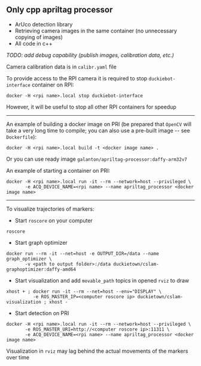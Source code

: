 ## Only cpp apriltag processor

* ArUco detection library 
* Retrieving camera images in the same container (no unnecessary copying of images)
* All code in c++

*TODO: add debug capability (publish images, calibration data, etc.)*

Camera calibration data is in `calibr.yaml` file

To provide access to the RPI camera it is required to stop `duckiebot-interface` container on RPI:
```shell script
docker -H <rpi name>.local stop duckiebot-interface
```

However, it will be useful to stop all other RPI containers for speedup

-------------------
An example of building a docker image on PRI (be prepared that `OpenCV` will take a very long time to compile;
you can also use a pre-built image -- see `Dockerfile`):
```shell script
docker -H <rpi name>.local build -t <docker image name> .
```
Or you can use ready image `galanton/apriltag-processor:daffy-arm32v7`

An example of starting a container on PRI:
```shell script
docker -H <rpi name>.local run -it --rm --network=host --privileged \
       -e ACQ_DEVICE_NAME=<rpi name> --name apriltag_processor <docker image name>
```

-------------------
To visualize trajectories of markers:
* Start `roscore` on your computer
```shell script
roscore
```
* Start graph optimizer
```shell script
docker run --rm -it --net=host -e OUTPUT_DIR=/data --name graph_optimizer \
       -v <path to output folder>:/data duckietown/cslam-graphoptimizer:daffy-amd64
```
* Start visualization and add `movable_path` topics in opened `rviz` to draw
```shell script
xhost + ; docker run -it --rm --net=host --env="DISPLAY" \
          -e ROS_MASTER_IP=<computer roscore ip> duckietown/cslam-visualization ; xhost -
```
* Start detection on PRI
```shell script
docker -H <rpi name>.local run -it --rm --network=host --privileged \
       -e ROS_MASTER_URI=http://<computer roscore ip>:11311 \
       -e ACQ_DEVICE_NAME=<rpi name> --name apriltag_processor <docker image name>
```
Visualization in `rviz` may lag behind the actual movements of the markers over time
